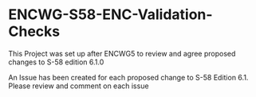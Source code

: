 # ENCWG-S58-ENC-Validation-Checks
This Project was set up after ENCWG5 to review and agree proposed changes to S-58 edition 6.1.0

An Issue has been created for each proposed change to S-58 Edition 6.1. Please review and comment on each issue
